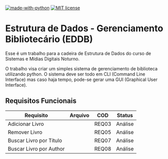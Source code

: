 [![made-with-python](https://img.shields.io/badge/Made%20with-Python-1f425f.svg)](https://www.python.org)
[![MIT license](https://img.shields.io/badge/License-MIT-blue.svg)](https://lbesson.mit-license.org/)

# Estrutura de Dados - Gerenciamento Bibliotecário (EDDB)

Esse é um trabalho para a cadeira de Estrutura de Dados do curso de Sistemas e
Mídias Digitais Noturno.

O trabalho visa criar um simples sistema de gerenciamento de biblioteca
utilizando python. O sistema deve ser todo em CLI (Command Line Interface)
mas caso haja tempo, pode-se gerar uma GUI (Graphical User Interface).


## Requisitos Funcionais

| Requisito | Arquivo |  COD | Status |
| --------  | ------- |  --- | ------ |
| Adicionar Livro |   | REQ03 | Análise |
| Remover Livro |   | REQ05 | Análise |
| Buscar Livro por Título |   | REQ07 | Análise |
| Buscar Livro por Author |   | REQ08 | Análise |
